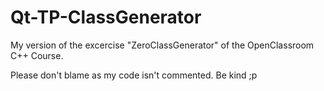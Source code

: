 # Qt-TP-ClassGenerator
My version of the excercise "ZeroClassGenerator" of the OpenClassroom C++ Course.

Please don't blame as my code isn't commented. Be kind ;p
